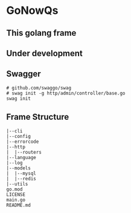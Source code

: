# GoNowQs
## This golang frame
## Under development


## Swagger 
``` shell
# github.com/swaggo/swag
# swag init -g http/admin/controller/base.go
swag init
```


## Frame Structure
```
|--cli
|--config
|--errorcode
|--http
|  |--routers
|--language
|--log
|--models
|  |--mysql
|  |--redis
|--utils
go.mod
LICENSE
main.go
README.md
```